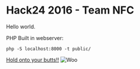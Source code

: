 # Hack24 2016 - Team NFC

Hello world.

PHP Built in webserver:

`php -S localhost:8000 -t public/`

[Hold onto your butts!!](https://www.youtube.com/watch?v=-W6as8oVcuM)
![Woo](https://github.com/phpem/hack24-2016-teamnfc/blob/master/meta/butts.png)
